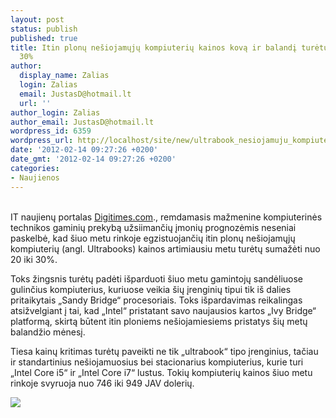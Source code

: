 ```yaml
---
layout: post
status: publish
published: true
title: Itin plonų nešiojamųjų kompiuterių kainos kovą ir balandį turėtų sumažėti iki
  30%
author:
  display_name: Zalias
  login: Zalias
  email: JustasD@hotmail.lt
  url: ''
author_login: Zalias
author_email: JustasD@hotmail.lt
wordpress_id: 6359
wordpress_url: http://localhost/site/new/ultrabook_nesiojamuju_kompiuteriu_kainos_kova_ir_balandi_turetu_sumazeti_iki_30/
date: '2012-02-14 09:27:26 +0200'
date_gmt: '2012-02-14 09:27:26 +0200'
categories:
- Naujienos
---
```

<p>
<br />IT naujienų portalas <a class="ns" href="http://www.digitimes.com/news/a20120213PD215.html">Digitimes.com</a>., remdamasis mažmenine kompiuterinės technikos gaminių prekybą užsiimančių įmonių prognozėmis neseniai paskelbė, kad šiuo metu rinkoje egzistuojančių itin plonų nešiojamųjų kompiuterių (angl. Ultrabooks) kainos artimiausiu metu turėtų sumažėti nuo 20 iki 30%.</p>
<p>Toks žingsnis turėtų padėti išparduoti šiuo metu gamintojų sandėliuose gulinčius kompiuterius, kuriuose veikia šių įrenginių tipui tik iš dalies pritaikytais „Sandy Bridge“ procesoriais. Toks išpardavimas reikalingas atsižvelgiant į tai, kad „Intel“ pristatant savo naujausios kartos „Ivy Bridge“ platformą, skirtą būtent itin ploniems nešiojamiesiems pristatys šių metų balandžio mėnesį. </p>
<p>Tiesa kainų kritimas turėtų paveikti ne tik „ultrabook“ tipo įrenginius, tačiau ir standartinius nešiojamuosius bei stacionarius kompiuterius, kurie turi „Intel Core i5“ ir „Intel Core i7“ lustus. Tokių kompiuterių kainos šiuo metu rinkoje svyruoja nuo 746 iki 949 JAV dolerių.</p>
<p><img src="http://technews.lt/upload/toshiba-portege-z830-ultrabook-series.jpg" /></p>
